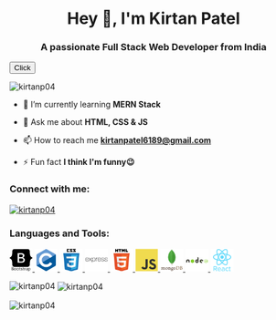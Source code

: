 <h1 align="center">Hey 👋, I'm Kirtan Patel</h1>
<h3 align="center" id="h3">A passionate Full Stack Web Developer from India</h3>
<button>Click</button>

<p align="left"> <img src="https://komarev.com/ghpvc/?username=kirtanp04&label=Profile%20views&color=0e75b6&style=flat" alt="kirtanp04" /> </p>

- 🌱 I’m currently learning **MERN Stack**

- 💬 Ask me about **HTML, CSS & JS**

- 📫 How to reach me **kirtanpatel6189@gmail.com**

- ⚡ Fun fact **I think I'm funny😉**

<h3 align="left">Connect with me:</h3>
<p align="left">
<a href="https://instagram.com/kirtanp04" target="blank"><img align="center" src="https://raw.githubusercontent.com/rahuldkjain/github-profile-readme-generator/master/src/images/icons/Social/instagram.svg" alt="kirtanp04" height="30" width="40" /></a>
</p>

<h3 align="left">Languages and Tools:</h3>
<p align="left"> <a href="https://getbootstrap.com" target="_blank" rel="noreferrer"> <img src="https://raw.githubusercontent.com/devicons/devicon/master/icons/bootstrap/bootstrap-plain-wordmark.svg" alt="bootstrap" width="40" height="40"/> </a> <a href="https://www.cprogramming.com/" target="_blank" rel="noreferrer"> <img src="https://raw.githubusercontent.com/devicons/devicon/master/icons/c/c-original.svg" alt="c" width="40" height="40"/> </a> <a href="https://www.w3schools.com/css/" target="_blank" rel="noreferrer"> <img src="https://raw.githubusercontent.com/devicons/devicon/master/icons/css3/css3-original-wordmark.svg" alt="css3" width="40" height="40"/> </a> <a href="https://expressjs.com" target="_blank" rel="noreferrer"> <img src="https://raw.githubusercontent.com/devicons/devicon/master/icons/express/express-original-wordmark.svg" alt="express" width="40" height="40"/> </a> <a href="https://www.w3.org/html/" target="_blank" rel="noreferrer"> <img src="https://raw.githubusercontent.com/devicons/devicon/master/icons/html5/html5-original-wordmark.svg" alt="html5" width="40" height="40"/> </a> <a href="https://developer.mozilla.org/en-US/docs/Web/JavaScript" target="_blank" rel="noreferrer"> <img src="https://raw.githubusercontent.com/devicons/devicon/master/icons/javascript/javascript-original.svg" alt="javascript" width="40" height="40"/> </a> <a href="https://www.mongodb.com/" target="_blank" rel="noreferrer"> <img src="https://raw.githubusercontent.com/devicons/devicon/master/icons/mongodb/mongodb-original-wordmark.svg" alt="mongodb" width="40" height="40"/> </a> <a href="https://nodejs.org" target="_blank" rel="noreferrer"> <img src="https://raw.githubusercontent.com/devicons/devicon/master/icons/nodejs/nodejs-original-wordmark.svg" alt="nodejs" width="40" height="40"/> </a> <a href="https://reactjs.org/" target="_blank" rel="noreferrer"> <img src="https://raw.githubusercontent.com/devicons/devicon/master/icons/react/react-original-wordmark.svg" alt="react" width="40" height="40"/> </a> </p>

<p><img align="left" src="https://github-readme-stats.vercel.app/api/top-langs?username=kirtanp04&show_icons=true&locale=en&layout=compact" alt="kirtanp04" /></p>

<p>&nbsp;<img align="center" src="https://github-readme-stats.vercel.app/api?username=kirtanp04&show_icons=true&locale=en" alt="kirtanp04" /></p>

<p><img align="center" src="https://github-readme-streak-stats.herokuapp.com/?user=kirtanp04&" alt="kirtanp04" /></p>


  
<script>
 const data = document.getElementById("h3")
var i = 0;
var txt = data;
var speed = 50;

function typeWriter() {
  if (i < txt.length) {
    document.getElementById("demo").innerHTML += txt.charAt(i);
    i++;
    setTimeout(typeWriter, speed);
  }
}
  setInterval(()=>{
  typeWriter()})
</script>  
  

